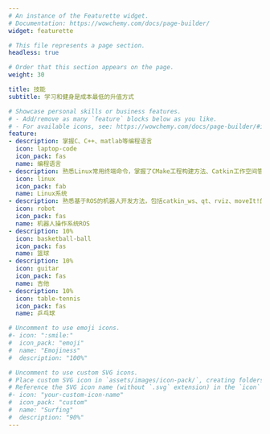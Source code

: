 ```yaml
---
# An instance of the Featurette widget.
# Documentation: https://wowchemy.com/docs/page-builder/
widget: featurette

# This file represents a page section.
headless: true

# Order that this section appears on the page.
weight: 30

title: 技能
subtitle: 学习和健身是成本最低的升值方式

# Showcase personal skills or business features.
# - Add/remove as many `feature` blocks below as you like.
# - For available icons, see: https://wowchemy.com/docs/page-builder/#icons
feature:
- description: 掌握C、C++、matlab等编程语言
  icon: laptop-code
  icon_pack: fas
  name: 编程语言
- description: 熟悉Linux常用终端命令，掌握了CMake工程构建方法、Catkin工作空间管理方法
  icon: linux
  icon_pack: fab
  name: Linux系统
- description: 熟悉基于ROS的机器人开发方法，包括catkin_ws、qt、rviz、moveIt!的使用 
  icon: robot
  icon_pack: fas
  name: 机器人操作系统ROS
- description: 10%
  icon: basketball-ball
  icon_pack: fas
  name: 篮球
- description: 10%
  icon: guitar
  icon_pack: fas
  name: 吉他
- description: 10%
  icon: table-tennis
  icon_pack: fas
  name: 乒乓球

# Uncomment to use emoji icons.
#- icon: ":smile:"
#  icon_pack: "emoji"
#  name: "Emojiness"
#  description: "100%"  

# Uncomment to use custom SVG icons.
# Place custom SVG icon in `assets/images/icon-pack/`, creating folders if necessary.
# Reference the SVG icon name (without `.svg` extension) in the `icon` field.
#- icon: "your-custom-icon-name"
#  icon_pack: "custom"
#  name: "Surfing"
#  description: "90%"
---
```

